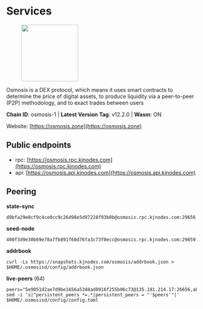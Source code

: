 # Services

<figure><img src="https://raw.githubusercontent.com/kj89/testnet_manuals/main/pingpub/logos/osmosis.png" width="150" alt=""><figcaption></figcaption></figure>

Osmosis is a DEX protocol, which means it uses smart contracts  to determine the price of digital assets, to produce liquidity  via a peer-to-peer (P2P) methodology, and to exact trades between users

**Chain ID**: osmosis-1 | **Latest Version Tag**: v12.2.0 | **Wasm**: ON

Website: [https://osmosis.zone](https://osmosis.zone)


## Public endpoints

* rpc: [https://osmosis.rpc.kjnodes.com](https://osmosis.rpc.kjnodes.com)
* api: [https://osmosis.api.kjnodes.com](https://osmosis.api.kjnodes.com)

## Peering

**state-sync**

```
d9bfa29e0cf9c4ce0cc9c26d98e5d97228f93b0b@osmosis.rpc.kjnodes.com:29656
```

**seed-node**

```
400f3d9e30b69e78a7fb891f60d76fa3c73f0ecc@osmosis.rpc.kjnodes.com:29659
```

**addrbook**
```
curl -Ls https://snapshots.kjnodes.com/osmosis/addrbook.json > $HOME/.osmosisd/config/addrbook.json
```

**live-peers** (64)
```
peers="5e9051d2ae7d9be1656a5348ad0916f255b96c73@135.181.214.17:26656,a8a72dce31fdd36db889b1203d9af5fb7155e4d3@65.108.122.246:26686,c47e03ce1b82b136768581a028033c4e201962f6@65.108.79.45:26656,83294c68fcc27c55b40fda595921913aaecf9c68@65.108.67.53:10256,bfb67b2ae345955d6bc0991450120669c683386e@149.56.25.66:26656,d76cbb823da37a936e03ecdf73f028d2edce56ff@95.217.88.61:26656,42f42a4b3527b927d5002d45abd37f66ecdd4861@51.178.74.75:16656,4d659b7b244a68913bfbdc6c9e7aa1a64391238e@74.118.139.59:26656,3e5a35821d830bf73d35d5ea6c2b8a396dd84c30@46.4.81.204:31656,67acaf16cfe0313688ff7cb563737497efde8015@46.4.91.49:29656,2ff9bc1740a721a9baeda01abee181997bb65568@142.132.140.20:26656,ab3be1a8b463ac07d457dcce7af6b95cc7bae46b@46.4.79.183:26736,038644cdab5548ab7c9e57784ce324181085d94c@23.88.67.24:10256,9f2df25f380a7e67a92c3dc5e7c33c08555b30dc@5.9.108.19:26656,b69e57cd6f796ac5d6efb1a834163365c37cbfa8@78.46.69.29:26656,2333a9288ec5f2b89e84fb802e2119dd367dfc05@51.77.117.110:26656,f80d059faeb3153c998f72656e3bca7368f4dd06@135.148.55.190:26656,1e77db4642bf0f399b72bc01620e015ec05e14ce@51.81.155.97:26656,569aac51b04607a18696c63035586816dec85511@157.90.213.235:26656,ca0481d7013194692c586eb78081fa4f298c6ccf@15.223.57.204:26656,7de231d5c75feb810a9196fa2a3e83e0576c88a9@212.95.53.152:26656,1c02ae0be21e3b08d9beadf91c26aec4193d2659@135.181.22.238:26656,b15ff06834de16016d8d905162e1365423d21a66@35.172.193.124:26656,ba670b12f8771a0615907e7d26981970dffb3872@34.243.243.221:26656,62d98cb73edf5ea9193451fe8aa7c1528d36985e@34.95.48.112:26656,2736d870197d443e463b4ff4b7b52f1cec920030@45.63.39.14:26656,72cd15ffcfd844985ccd14789a163a986ef82471@34.245.3.161:26656,30e9432879d5b0976b88e52120dc12338e40fc33@65.108.108.176:26656,53a3f6ea82cb5502c6ecd37d7e15a01a4ccf383f@35.224.167.163:26656,e0fbdbdce6ec8797412751edd00fbaf114c42fad@34.220.226.204:26656,74e8ba742d8312c250f3237c8c8f3f951c01f9df@95.216.4.104:2003,43785e5ffd8783393ea8094f77efcee5bdbcdce3@78.141.244.18:26656,42745690b41f6a7515c4a87d88efda2e82b55b76@78.46.94.183:26656,1528ce3b88d859f2f8c4160d9b155ecea5177a2e@142.132.146.105:26656,5696d9806c883beb725fb469d90039d921107b5b@116.202.209.186:26656,6313d95a539368410b18da009d3c3248ba61362d@66.172.36.140:36656,c5358545d951ae666c695903036c1e93578951eb@135.181.176.113:26656,a6283307952423c1751431c220d11ed36b61ed84@143.110.237.113:26656,b76068b52bffb03ea585938c747f65c27fd9714e@34.83.76.169:26656,6945be12a7d357a39b9cfbb0018249b234fc4a15@54.241.143.196:26656,f4b811759e55f665180545ad5e1b42573f660861@135.181.181.251:26656,0660d18b65340a55514f240dd517282ca286f169@176.9.28.62:26656,b8450ac06ab8ccac21b21bbbba8ea3751a479291@3.91.196.177:26656,20913e92e8b9ea2d80ad34edd9b52e97886cf616@54.37.30.181:26656,5372125cc22180420db51c79474702a47e7201f4@15.235.53.27:26656,724cef11bbe866269b3d67f7dd5ea539cc4096bf@198.244.164.186:26656,6b1dd134b30aeaeb2f21f33bd2cd0370a2275501@138.68.6.165:26656,407267ac44b20a0a4258d0bbca1c9f657bf88d08@74.118.143.19:26656,ff57203dd2ae45c0098257d1a1f2b313ce565b51@18.217.57.20:26656,47e4075978458bfc382630b2a46aabbbbf7977b2@143.198.234.114:26656,0813f61788331d5fdf66246b50cd417652194c27@23.106.120.19:26656,089b0de9671dc3cd00ded782693c03509b78b5d9@13.125.219.197:26656,b0c96224e8302fe007ff9536cab2b57518dba936@162.55.243.82:2000,b3bcf4abf9ca2e831e29c633b9c598c5178d0045@5.9.142.62:26656,173751092c573b78d0dd40677dc7d7f5b546dcfd@94.130.207.9:26656,6b39afb3492093bf1a167fa5b9811f96df6f4e10@89.149.218.48:26656,31e7a8b8cc97e85472c609f9d220fdd9536d4f4d@94.130.220.54:26656,a5d0842d58c0fdd4ed10a39fd9c897cd168906d2@65.21.195.98:26706,d9bfa29e0cf9c4ce0cc9c26d98e5d97228f93b0b@144.76.163.233:29656,f67dde244467670d0cbd93a71ec1d6fd9c99c528@93.115.29.37:26656,faf4f08d3b7f258d3f6962ec505ce111ce948ea7@35.230.148.12:26656,6178f129efa76d235436e2156959d0acb4772c6a@65.108.128.168:36656,8e72d0b37a9dc16ea58c0da705caa6530badd6ce@138.197.68.193:26656,94b63fddfc78230f51aeb7ac34b9fb86bd042a77@176.9.98.24:30516"
sed -i 's|^persistent_peers *=.*|persistent_peers = "'$peers'"|' $HOME/.osmosisd/config/config.toml
```
